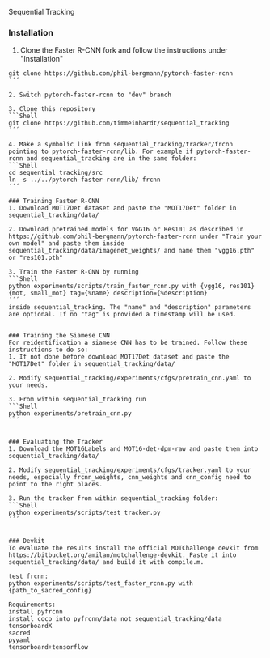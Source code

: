 Sequential Tracking

### Installation
1. Clone the Faster R-CNN fork and follow the instructions under "Installation"
  ```Shell
  git clone https://github.com/phil-bergmann/pytorch-faster-rcnn
  ´´´

2. Switch pytorch-faster-rcnn to "dev" branch

3. Clone this repository
  ```Shell
  git clone https://github.com/timmeinhardt/sequential_tracking
  ´´´

4. Make a symbolic link from sequential_tracking/tracker/frcnn pointing to pytorch-faster-rcnn/lib. For example if pytorch-faster-rcnn and sequential_tracking are in the same folder:
  ```Shell
  cd sequential_tracking/src
  ln -s ../../pytorch-faster-rcnn/lib/ frcnn
  ´´´

### Training Faster R-CNN
1. Download MOT17Det dataset and paste the "MOT17Det" folder in sequential_tracking/data/

2. Download pretrained models for VGG16 or Res101 as described in https://github.com/phil-bergmann/pytorch-faster-rcnn under "Train your own model" and paste them inside sequential_tracking/data/imagenet_weights/ and name them "vgg16.pth" or "res101.pth"

3. Train the Faster R-CNN by running
  ```Shell
  python experiments/scripts/train_faster_rcnn.py with {vgg16, res101} {mot, small_mot} tag={%name} description={%description}
  ´´´
  inside sequential_tracking. The "name" and "description" parameters are optional. If no "tag" is provided a timestamp will be used.


### Training the Siamese CNN
For reidentification a siamese CNN has to be trained. Follow these instructions to do so:
1. If not done before download MOT17Det dataset and paste the "MOT17Det" folder in sequential_tracking/data/

2. Modify sequential_tracking/experiments/cfgs/pretrain_cnn.yaml to your needs.

3. From within sequential_tracking run
  ```Shell
  python experiments/pretrain_cnn.py
  ´´´


### Evaluating the Tracker
1. Download the MOT16Labels and MOT16-det-dpm-raw and paste them into sequential_tracking/data/

2. Modify sequential_tracking/experiments/cfgs/tracker.yaml to your needs, especially frcnn_weights, cnn_weights and cnn_config need to point to the right places.

3. Run the tracker from within sequential_tracking folder:
  ```Shell
  python experiments/scripts/test_tracker.py
  ´´´


### Devkit
To evaluate the results install the official MOTChallenge devkit from https://bitbucket.org/amilan/motchallenge-devkit. Paste it into sequential_tracking/data/ and build it with compile.m.

test frcnn:
python experiments/scripts/test_faster_rcnn.py with {path_to_sacred_config}

Requirements:
install pyfrcnn
install coco into pyfrcnn/data not sequential_tracking/data
tensorboardX
sacred
pyyaml
tensorboard+tensorflow